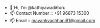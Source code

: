 - 👋 Hi, I’m @kathiyawadi6oru
- 📫 Contact Number :: +91 96873 15300
- 📫 Email :: mayankvachhani91@gmail.com
      
      
      
<!---
kathiyawadi6oru/kathiyawadi6oru is a ✨ special ✨ repository because its `README.md` (this file) appears on your GitHub profile.
You can click the Preview link to take a look at your changes.
--->
